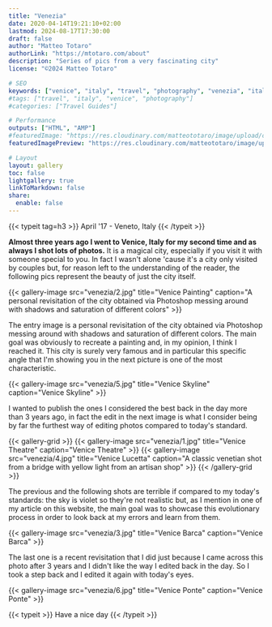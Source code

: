 ```yaml
---
title: "Venezia"
date: 2020-04-14T19:21:10+02:00
lastmod: 2024-08-17T17:30:00
draft: false
author: "Matteo Totaro"
authorLink: "https://mtotaro.com/about"
description: "Series of pics from a very fascinating city"
license: "©2024 Matteo Totaro"

# SEO
keywords: ["venice", "italy", "travel", "photography", "venezia", "italia", "fotografia", "viaggi"]
#tags: ["travel", "italy", "venice", "photography"]
#categories: ["Travel Guides"]

# Performance
outputs: ["HTML", "AMP"]
#featuredImage: "https://res.cloudinary.com/matteototaro/image/upload/c_auto,w_auto/venezia/2.jpg"
featuredImagePreview: "https://res.cloudinary.com/matteototaro/image/upload/c_auto,w_auto/venezia/2.jpg"

# Layout
layout: gallery
toc: false
lightgallery: true
linkToMarkdown: false
share:
  enable: false
---
```


{{< typeit tag=h3 >}}
April '17 - Veneto, Italy
{{< /typeit >}}

**Almost three years ago I went to Venice, Italy for my second time and as always I shot lots of photos.** It is a magical city, especially if you visit it with someone special to you. In fact I wasn't alone 'cause it's a city only visited by couples but, for reason left to the understanding of the reader, the following pics represent the beauty of just the city itself.

{{< gallery-image 
    src="venezia/2.jpg"
    title="Venice Painting"
    caption="A personal revisitation of the city obtained via Photoshop messing around with shadows and saturation of different colors" >}}

The entry image is a personal revisitation of the city obtained via Photoshop messing around with shadows and saturation of different colors. The main goal was obviously to recreate a painting and, in my opinion, I think I reached it. This city is surely very famous and in particular this specific angle that I'm showing you in the next picture is one of the most characteristic.

{{< gallery-image 
    src="venezia/5.jpg"
    title="Venice Skyline"
    caption="Venice Skyline" >}}

I wanted to publish the ones I considered the best back in the day more than 3 years ago, in fact the edit in the next image is what I consider being by far the furthest way of editing photos compared to today's standard.

{{< gallery-grid >}}
    {{< gallery-image 
        src="venezia/1.jpg"
        title="Venice Theatre"
        caption="Venice Theatre" >}}
    {{< gallery-image 
        src="venezia/4.jpg"
        title="Venice Lucetta"
        caption="A classic venetian shot from a bridge with yellow light from an artisan shop" >}}
{{< /gallery-grid >}}

The previous and the following shots are terrible if compared to my today's standards: the sky is violet so they're not realistic but, as I mention in one of my article on this website, the main goal was to showcase this evolutionary process in order to look back at my errors and learn from them.

{{< gallery-image 
    src="venezia/3.jpg"
    title="Venice Barca"
    caption="Venice Barca" >}}

The last one is a recent revisitation that I did just because I came across this photo after 3 years and I didn't like the way I edited back in the day. So I took a step back and I edited it again with today's eyes.

{{< gallery-image 
    src="venezia/6.jpg"
    title="Venice Ponte"
    caption="Venice Ponte" >}}

{{< typeit >}}
Have a nice day
{{< /typeit >}}